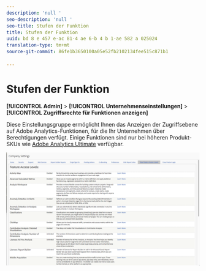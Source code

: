 ```yaml
---
description: 'null '
seo-description: 'null '
seo-title: Stufen der Funktion
title: Stufen der Funktion
uuid: bd 8 e 457 e-ac 81-4 ae 6-b 4 b 1-ae 582 a 025024
translation-type: tm+mt
source-git-commit: 86fe1b3650100a05e52fb2102134fee515c871b1

---
```



# Stufen der Funktion

**[!UICONTROL Admin]** &gt; **[!UICONTROL Unternehmenseinstellungen]** &gt; **[!UICONTROL Zugriffsrechte für Funktionen anzeigen]**

Diese Einstellungsgruppe ermöglicht Ihnen das Anzeigen der Zugriffsebene auf Adobe Analytics-Funktionen, für die Ihr Unternehmen über Berechtigungen verfügt. Einige Funktionen sind nur bei höheren Produkt-SKUs wie [Adobe Analytics Ultimate](https://www.adobe.com/data-analytics-cloud/analytics/ultimate.html) verfügbar.

![](assets/feature-access-levels.png)

